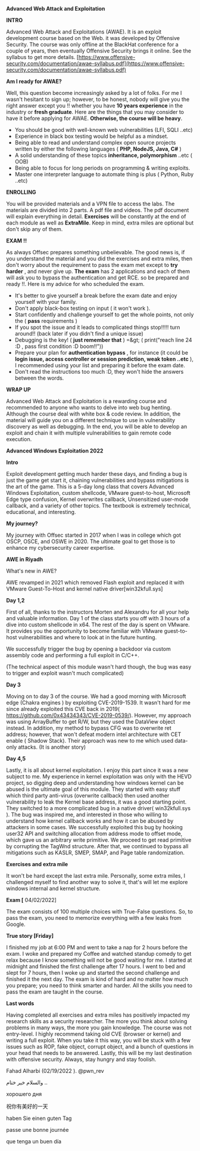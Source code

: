 **Advanced Web Attack and Exploitation**

**INTRO**

Advanced Web Attack and Exploitations (AWAE). It is an exploit development course based on the Web. it was developed by Offensive Security. The course was only offline at the BlackHat conference for a couple of years, then eventually Offensive Security brings it online. See the syllabus to get more details. [https://www.offensive-security.com/documentation/awae-syllabus.pdf](https://www.offensive-security.com/documentation/awae-syllabus.pdf)

**Am I ready for AWAE?**

Well, this question become increasingly asked by a lot of folks. For me I wasn&#39;t hesitant to sign up; however, to be honest, nobody will give you the right answer except you !! whether you have  **10 years experience**  in the industry or  **fresh graduate**. Here are the things that you may consider to have it before applying for AWAE.  **Otherwise, the course will be heavy**.

- You should be good with well-known web vulnerabilities (LFI, SQLI ..etc)
- Experience in black box testing would be helpful as a mindset.
- Being able to read and understand complex open source projects written by either the following languages (  **PHP, NodeJS, Java, C#**  )
- A solid understanding of these topics  **inheritance, polymorphism**  ..etc ( OOB)
- Being able to focus for long periods on programming &amp; writing exploits.
- Master one interpreter language to automate thing is plus ( Python, Ruby ..etc)

**ENROLLING**

You will be provided materials and a VPN file to access the labs. The materials are divided into 2 parts. A pdf file and videos. The pdf document will explain everything in detail.  **Exercises**  will be constantly at the end of each module as well as  **ExtraMile**. Keep in mind, extra miles are optional but don&#39;t skip any of them.

**EXAM !!**

As always Offsec prepares something unbelievable. The good news is, if you understand the material and you did the exercises and extra miles, then don&#39;t worry about the requirement to pass the exam met except to  **try harder** , and never give up.  **The exam**  has 2 applications and each of them will ask you to bypass the authentication and get RCE. so be prepared and ready !!. Here is my advice for who scheduled the exam.

- It&#39;s better to give yourself a break before the exam date and enjoy yourself with your family.
- Don&#39;t apply black-box testing on input ( it won&#39;t work ).
- Start confidently and challenge yourself to get the whole points, not only the (  **pass**  requirements )
- If you spot the issue and it leads to complicated things stop!!!!! turn around!! (back later if you didn&#39;t find a unique issue)
- Debugging is the key! (  **just remember that**  ) =\&gt; ( print(&quot;reach line 24 :D , pass first condition :D boom!!&quot;))
- Prepare your plan for  **authentication bypass** , for instance (it could be  **login issue, access controller or session prediction, weak token ..etc**  ), I recommended using your list and preparing it before the exam date.
- Don&#39;t read the instructions too much :D, they won&#39;t hide the answers between the words.

**WRAP UP**

Advanced Web Attack and Exploitation is a rewarding course and recommended to anyone who wants to delve into web bug henting. Although the course deal with white box &amp; code review. In addition, the material will guide you on a different technique to use in vulnerability discovery as well as debugging. In the end, you will be able to develop an exploit and chain it with multiple vulnerabilities to gain remote code execution.

**Advanced Windows Exploitation 2022**

**Intro**

Exploit development getting much harder these days, and finding a bug is just the game get start it, chaining vulnerabilities and bypass mitigations is the art of the game. This is a 5-day long class that covers Advanced Windows Exploitation, custom shellcode, VMware guest-to-host, Microsoft Edge type confusion, Kernel overwrites callback, Unsensitized user-mode callback, and a variety of other topics. The textbook is extremely technical, educational, and interesting.

**My journey?**

My journey with Offsec started in 2017 when I was in college which got OSCP, OSCE, and OSWE in 2020. The ultimate goal to get those is to enhance my cybersecurity career expertise.

**AWE in Riyadh**

What&#39;s new in AWE?

AWE revamped in 2021 which removed Flash exploit and replaced it with VMware Guest-To-Host and kernel native driver[win32kfull.sys]

**Day 1,2**

First of all, thanks to the instructors Morten and Alexandru for all your help and valuable information. Day 1 of the class starts you off with 3 hours of a dive into custom shellcode in x64. The rest of the day is spent on VMware. It provides you the opportunity to become familiar with VMware guest-to-host vulnerabilities and where to look at in the future hunting.

We successfully trigger the bug by opening a backdoor via custom assembly code and performing a full exploit in C/C++.

(The technical aspect of this module wasn&#39;t hard though, the bug was easy to trigger and exploit wasn&#39;t much complicated)

**Day 3**

Moving on to day 3 of the course. We had a good morning with Microsoft edge (Chakra engines ) by exploiting CVE-2019-1539. It wasn&#39;t hard for me since already exploited this CVE back in 2019( https://github.com/0x43434343/CVE-2019-0539/). However, my approach was using ArrayBuffer to get R/W, but they used the DataView object instead. In addition, my method to bypass CFG was to overwrite ret address; however, that won&#39;t defeat modern intel architecture with CET enable ( Shadow Stack). Their approach was new to me which used data-only attacks. (It is another story)

**Day 4,5**

Lastly, it is all about kernel exploitation. I enjoy this part since it was a new subject to me. My experience in kernel exploitation was only with the HEVD project, so digging deep and understanding how windows kernel can be abused is the ultimate goal of this module. They started with easy stuff which third party anti-virus (overwrite callback) then used another vulnerability to leak the Kernel base address, it was a good starting point. They switched to a more complicated bug in a native driver( win32kfull.sys ). The bug was inspired me, and interested in those who willing to understand how kernel callback works and how it can be abused by attackers in some cases. We successfully exploited this bug by hooking user32 API and switching allocation from address mode to offset mode, which gave us an arbitrary write primitive. We proceed to get read primitive by corrupting the TagWnd structure. After that, we continued to bypass all mitigations such as KASLR, SMEP, SMAP, and Page table randomization.

**Exercises and extra mile**

It won&#39;t be hard except the last extra mile. Personally, some extra miles, I challenged myself to find another way to solve it, that&#39;s will let me explore windows internal and kernel structure.

**Exam [** 04/02/2022]

The exam consists of 100 multiple choices with True-False questions. So, to pass the exam, you need to memorize everything with a few leaks from Google.

**True story [Friday]**

I finished my job at 6:00 PM and went to take a nap for 2 hours before the exam. I woke and prepared my Coffee and watched standup comedy to get relax because I know something will not be good waiting for me. I started at midnight and finished the first challenge after 17 hours. I went to bed and slept for 7 hours, then I woke up and started the second challenge and finished it the next day. The exam is kind of hard and no matter how much you prepare; you need to think smarter and harder. All the skills you need to pass the exam are taught in the course.



**Last words**

Having completed all exercises and extra miles has positively impacted my research skills as a security researcher. The more you think about solving problems in many ways, the more you gain knowledge. The course was not entry-level. I highly recommend taking old CVE (browser or kernel) and writing a full exploit. When you take it this way, you will be stuck with a few issues such as ROP, fake object, corrupt object, and a bunch of questions in your head that needs to be answered. Lastly, this will be my last destination with offensive security. Always, stay hungry and stay foolish.

Fahad Alharbi (02/19/2022 ).
 @pwn\_rev

والسلام خير ختام ..

хорошего дня

祝你有美好的一天

haben Sie einen guten Tag

passe une bonne journée

que tenga un buen día
